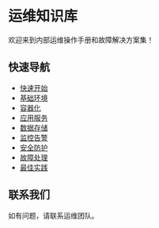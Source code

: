 # 运维知识库

欢迎来到内部运维操作手册和故障解决方案集！

## 快速导航

- [快速开始](quick-start.md)
- [基础环境](01-基础环境/index.md)
- [容器化](02-容器化/index.md)
- [应用服务](03-应用服务/index.md)
- [数据存储](04-数据存储/index.md)
- [监控告警](05-监控告警/index.md)
- [安全防护](06-安全防护/index.md)
- [故障处理](07-故障处理/index.md)
- [最佳实践](08-最佳实践/index.md)

## 联系我们

如有问题，请联系运维团队。
